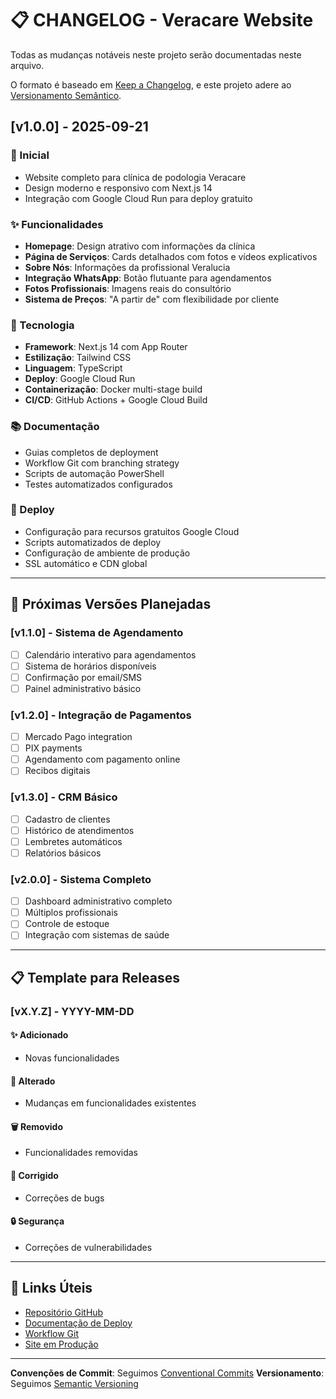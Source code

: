 # 📋 CHANGELOG - Veracare Website

Todas as mudanças notáveis neste projeto serão documentadas neste arquivo.

O formato é baseado em [Keep a Changelog](https://keepachangelog.com/pt-BR/1.0.0/),
e este projeto adere ao [Versionamento Semântico](https://semver.org/lang/pt-BR/).

## [v1.0.0] - 2025-09-21

### 🎉 Inicial
- Website completo para clínica de podologia Veracare
- Design moderno e responsivo com Next.js 14
- Integração com Google Cloud Run para deploy gratuito

### ✨ Funcionalidades
- **Homepage**: Design atrativo com informações da clínica
- **Página de Serviços**: Cards detalhados com fotos e vídeos explicativos
- **Sobre Nós**: Informações da profissional Veralucia
- **Integração WhatsApp**: Botão flutuante para agendamentos
- **Fotos Profissionais**: Imagens reais do consultório
- **Sistema de Preços**: "A partir de" com flexibilidade por cliente

### 🔧 Tecnologia
- **Framework**: Next.js 14 com App Router
- **Estilização**: Tailwind CSS
- **Linguagem**: TypeScript
- **Deploy**: Google Cloud Run
- **Containerização**: Docker multi-stage build
- **CI/CD**: GitHub Actions + Google Cloud Build

### 📚 Documentação
- Guias completos de deployment
- Workflow Git com branching strategy
- Scripts de automação PowerShell
- Testes automatizados configurados

### 🎯 Deploy
- Configuração para recursos gratuitos Google Cloud
- Scripts automatizados de deploy
- Configuração de ambiente de produção
- SSL automático e CDN global

---

## 🚀 Próximas Versões Planejadas

### [v1.1.0] - Sistema de Agendamento
- [ ] Calendário interativo para agendamentos
- [ ] Sistema de horários disponíveis
- [ ] Confirmação por email/SMS
- [ ] Painel administrativo básico

### [v1.2.0] - Integração de Pagamentos
- [ ] Mercado Pago integration
- [ ] PIX payments
- [ ] Agendamento com pagamento online
- [ ] Recibos digitais

### [v1.3.0] - CRM Básico
- [ ] Cadastro de clientes
- [ ] Histórico de atendimentos
- [ ] Lembretes automáticos
- [ ] Relatórios básicos

### [v2.0.0] - Sistema Completo
- [ ] Dashboard administrativo completo
- [ ] Múltiplos profissionais
- [ ] Controle de estoque
- [ ] Integração com sistemas de saúde

---

## 📋 Template para Releases

### [vX.Y.Z] - YYYY-MM-DD

#### ✨ Adicionado
- Novas funcionalidades

#### 🔄 Alterado
- Mudanças em funcionalidades existentes

#### 🗑️ Removido
- Funcionalidades removidas

#### 🐛 Corrigido
- Correções de bugs

#### 🔒 Segurança
- Correções de vulnerabilidades

---

## 🔗 Links Úteis

- [Repositório GitHub](https://github.com/owner/veracare-website)
- [Documentação de Deploy](./DEPLOY.md)
- [Workflow Git](./GIT-WORKFLOW.md)
- [Site em Produção](https://veracare-site.run.app)

---

**Convenções de Commit**: Seguimos [Conventional Commits](https://www.conventionalcommits.org/pt-br/)
**Versionamento**: Seguimos [Semantic Versioning](https://semver.org/lang/pt-BR/)